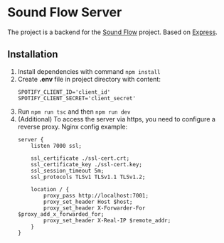 # Sound Flow Server
The project is a backend for the [Sound Flow](https://github.com/mznx/sound-flow/) project. Based on [Express](https://expressjs.com/).

## Installation
1. Install dependencies with command `npm install`
2. Create **.env** file in project directory with content:
   ```
   SPOTIFY_CLIENT_ID='client_id'
   SPOTIFY_CLIENT_SECRET='client_secret'
   ```
3. Run `npm run tsc` and then `npm run dev`
4. (Additional) To access the server via https, you need to configure a reverse proxy. Nginx config example:
   ```
   server {
       listen 7000 ssl;
   
       ssl_certificate ./ssl-cert.crt;
       ssl_certificate_key ./ssl-cert.key;
       ssl_session_timeout 5m;
       ssl_protocols TLSv1 TLSv1.1 TLSv1.2;
   
       location / {
           proxy_pass http://localhost:7001;
           proxy_set_header Host $host;
           proxy_set_header X-Forwarder-For $proxy_add_x_forwarded_for;
           proxy_set_header X-Real-IP $remote_addr;
       }
   }
   ```
